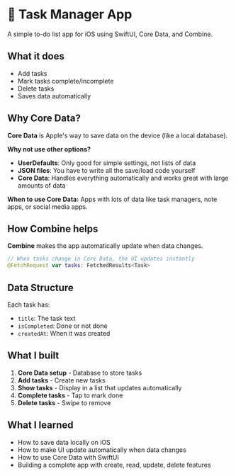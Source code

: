 # 📱 Task Manager App

A simple to-do list app for iOS using SwiftUI, Core Data, and Combine.

## What it does
- Add tasks
- Mark tasks complete/incomplete  
- Delete tasks
- Saves data automatically

## Why Core Data?
**Core Data** is Apple's way to save data on the device (like a local database).

**Why not use other options?**
- **UserDefaults**: Only good for simple settings, not lists of data
- **JSON files**: You have to write all the save/load code yourself
- **Core Data**: Handles everything automatically and works great with large amounts of data

**When to use Core Data:**
Apps with lots of data like task managers, note apps, or social media apps.

## How Combine helps
**Combine** makes the app automatically update when data changes.

```swift
// When tasks change in Core Data, the UI updates instantly
@FetchRequest var tasks: FetchedResults<Task>
```

## Data Structure
Each task has:
- `title`: The task text
- `isCompleted`: Done or not done
- `createdAt`: When it was created

## What I built
1. **Core Data setup** - Database to store tasks
2. **Add tasks** - Create new tasks
3. **Show tasks** - Display in a list that updates automatically
4. **Complete tasks** - Tap to mark done
5. **Delete tasks** - Swipe to remove

## What I learned
- How to save data locally on iOS
- How to make UI update automatically when data changes
- How to use Core Data with SwiftUI
- Building a complete app with create, read, update, delete features
